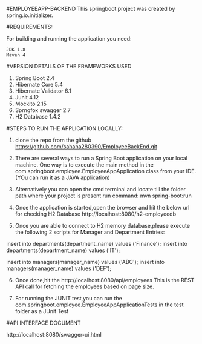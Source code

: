 #EMPLOYEEAPP-BACKEND
This springboot project was created by spring.io.initializer.

#REQUIREMENTS:

For building and running the application you need:

    JDK 1.8
    Maven 4
	
#VERSION DETAILS OF THE FRAMEWORKS USED

1. Spring Boot 2.4
2. Hibernate Core 5.4
3. Hibernate Validator 6.1
4. Junit 4.12
5. Mockito 2.15
6. Sprngfox swagger 2.7
7. H2 Database 1.4.2


#STEPS TO RUN THE APPLICATION LOCALLY:

1. clone the repo from the github
   https://github.com/sahana280390/EmployeeBackEnd.git

2. There are several ways to run a Spring Boot application on your local machine. 
   One way is to execute the main method in the com.springboot.employee.EmployeeAppApplication class from your IDE.(YOu can run it as a JAVA application)

3. Alternatively you can open the cmd terminal and locate till the folder path where your project is present
   run command: mvn spring-boot:run
 
4. Once the application is started,open the browser and hit the below url for checking H2 Database
   http://localhost:8080/h2-employeedb
 
5. Once you are able to connect to H2 memory database,please execute the following 2 scripts for Manager and Department Entries:
 
 
insert into departments(department_name) values ('Finance');
insert into departments(department_name) values ('IT');

insert into managers(manager_name) values ('ABC');
insert into managers(manager_name) values ('DEF');

6. Once done,hit the http://localhost:8080/api/employees
   This is the REST API call for fetching the employees based on page size.

7. For running the JUNIT test,you can run the com.springboot.employee.EmployeeAppApplicationTests in the test folder as a JUnit Test

#API INTERFACE DOCUMENT

http://localhost:8080/swagger-ui.html

